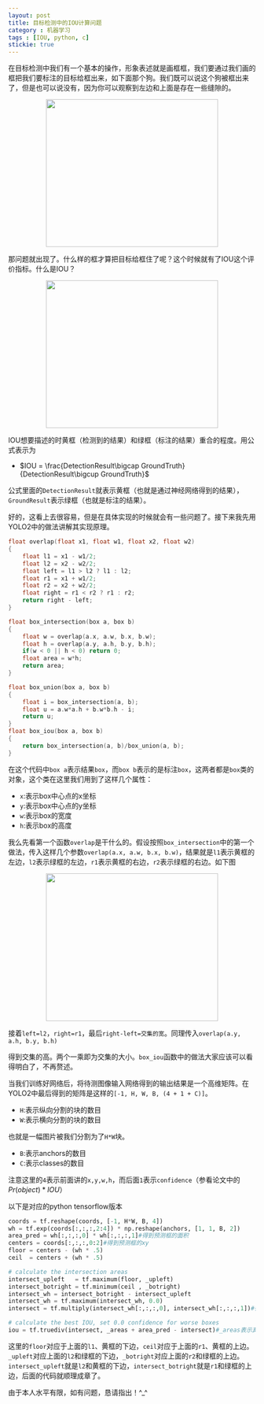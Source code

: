 ```yaml
---
layout: post
title: 目标检测中的IOU计算问题
category : 机器学习
tags : [IOU, python, c]
stickie: true
---
```


在目标检测中我们有一个基本的操作，形象表述就是画框框，我们要通过我们画的框把我们要标注的目标给框出来，如下面那个狗。我们既可以说这个狗被框出来了，但是也可以说没有，因为你可以观察到左边和上面是存在一些缝隙的。

<center class="half">
<img src="https://raw.githubusercontent.com/wiki/luliyucoordinate/ImageBed/iou/2019_6_15_1.jpg"  width="350" height="300">
</center>

那问题就出现了。什么样的框才算把目标给框住了呢？这个时候就有了IOU这个评价指标。什么是IOU？

<center class="half">
<img src="https://raw.githubusercontent.com/wiki/luliyucoordinate/ImageBed/iou/2019_6_15_2.jpg"  width="350" height="300">
</center>

IOU想要描述的时黄框（检测到的结果）和绿框（标注的结果）重合的程度。用公式表示为

- $IOU = \frac{DetectionResult\bigcap GroundTruth}{DetectionResult\bigcup GroundTruth}$

公式里面的`DetectionResult`就表示黄框（也就是通过神经网络得到的结果），`GroundResult`表示绿框（也就是标注的结果）。

好的，这看上去很容易，但是在具体实现的时候就会有一些问题了。接下来我先用YOLO2中的做法讲解其实现原理。

```c
float overlap(float x1, float w1, float x2, float w2)
{
    float l1 = x1 - w1/2;
    float l2 = x2 - w2/2;
    float left = l1 > l2 ? l1 : l2;
    float r1 = x1 + w1/2;
    float r2 = x2 + w2/2;
    float right = r1 < r2 ? r1 : r2;
    return right - left;
}

float box_intersection(box a, box b)
{
    float w = overlap(a.x, a.w, b.x, b.w);
    float h = overlap(a.y, a.h, b.y, b.h);
    if(w < 0 || h < 0) return 0;
    float area = w*h;
    return area;
}

float box_union(box a, box b)
{
    float i = box_intersection(a, b);
    float u = a.w*a.h + b.w*b.h - i;
    return u;
}
float box_iou(box a, box b)
{
    return box_intersection(a, b)/box_union(a, b);
}
```

在这个代码中`box a`表示结果`box`，而`box b`表示的是标注`box`，这两者都是`box`类的对象，这个类在这里我们用到了这样几个属性：

- `x`:表示box中心点的x坐标
- `y`:表示box中心点的y坐标
- `w`:表示box的宽度
- `h`:表示box的高度

我么先看第一个函数`overlap`是干什么的。假设按照`box_intersection`中的第一个做法，传入这样几个参数`overlap(a.x, a.w, b.x, b.w)`，结果就是`l1`表示黄框的左边，`l2`表示绿框的左边，`r1`表示黄框的右边，`r2`表示绿框的右边。如下图

<center class="half">
<img src="https://raw.githubusercontent.com/wiki/luliyucoordinate/ImageBed/iou/2019_6_15_3.jpg"  width="350" height="300">
</center>

接着`left=l2`，`right=r1`，最后`right-left=交集的宽`。同理传入`overlap(a.y, a.h, b.y, b.h)`

得到交集的高。两个一乘即为交集的大小。`box_iou`函数中的做法大家应该可以看得明白了，不再赘述。

当我们训练好网络后，将待测图像输入网络得到的输出结果是一个高维矩阵。在YOLO2中最后得到的矩阵是这样的`[-1, H, W, B, (4 + 1 + C)]`。

- `H`:表示纵向分割的块的数目
- `W`:表示横向分割的块的数目

也就是一幅图片被我们分割为了`H*W`块。

- `B`:表示anchors的数目
- `C`:表示classes的数目

注意这里的`4`表示前面讲的`x,y,w,h`，而后面`1`表示`confidence`（参看论文中的$Pr(object)*IOU$）

以下是对应的python tensorflow版本

```python
coords = tf.reshape(coords, [-1, H*W, B, 4])
wh = tf.exp(coords[:,:,:,2:4]) * np.reshape(anchors, [1, 1, B, 2])
area_pred = wh[:,:,:,0] * wh[:,:,:,1]#得到预测框的面积
centers = coords[:,:,:,0:2]#得到预测框的xy
floor = centers - (wh * .5)
ceil  = centers + (wh * .5)

# calculate the intersection areas
intersect_upleft   = tf.maximum(floor, _upleft)
intersect_botright = tf.minimum(ceil , _botright)
intersect_wh = intersect_botright - intersect_upleft
intersect_wh = tf.maximum(intersect_wh, 0.0)
intersect = tf.multiply(intersect_wh[:,:,:,0], intersect_wh[:,:,:,1])#得到交集

# calculate the best IOU, set 0.0 confidence for worse boxes
iou = tf.truediv(intersect, _areas + area_pred - intersect)#_areas表示真实的面积
```

这里的`floor`对应于上面的`l1`、黄框的下边，`ceil`对应于上面的`r1`、黄框的上边。`_upleft`对应上面的`l2`和绿框的下边，`_botright`对应上面的`r2`和绿框的上边。`intersect_upleft`就是`l2`和黄框的下边，`intersect_botright`就是`r1`和绿框的上边，后面的代码就顺理成章了。

由于本人水平有限，如有问题，恳请指出！^_^
